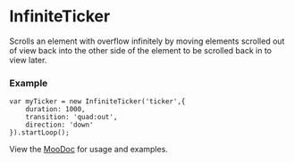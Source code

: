 InfiniteTicker
==============

Scrolls an element with overflow infinitely by moving elements scrolled out of view back into the other side of the element to be scrolled back in to view later.

### Example

    var myTicker = new InfiniteTicker('ticker',{
    	duration: 1000,
    	transition: 'quad:out',
    	direction: 'down'
    }).startLoop();
    
View the [MooDoc](http://moodocs.net/rpflo/mootools-rpflo/InfiniteTicker) for usage and examples.